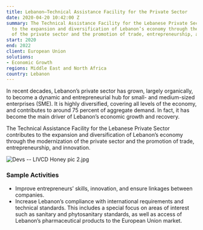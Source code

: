 ```yaml
---
title: Lebanon—Technical Assistance Facility for the Private Sector
date: 2020-04-20 10:42:00 Z
summary: The Technical Assistance Facility for the Lebanese Private Sector contributes
  to the expansion and diversification of Lebanon’s economy through the modernization
  of the private sector and the promotion of trade, entrepreneurship, and innovation.
start: 2020
end: 2022
client: European Union
solutions:
- Economic Growth
regions: Middle East and North Africa
country: Lebanon
---
```


In recent decades, Lebanon’s private sector has grown, largely organically, to become a dynamic and entrepreneurial hub for small- and medium-sized enterprises (SME). It is highly diversified, covering all levels of the economy, and contributes to around 75 percent of aggregate demand. In fact, it has become the main driver of Lebanon’s economic growth and recovery.

The Technical Assistance Facility for the Lebanese Private Sector contributes to the expansion and diversification of Lebanon’s economy through the modernization of the private sector and the promotion of trade, entrepreneurship, and innovation.

![Devs -- LIVCD Honey pic 2.jpg](/uploads/Devs%20--%20LIVCD%20Honey%20pic%202.jpg)

### Sample Activities

* Improve entrepreneurs’ skills, innovation, and ensure linkages between companies.
* Increase Lebanon’s compliance with international requirements and technical standards. This includes a special focus on areas of interest such as sanitary and phytosanitary standards, as well as access of Lebanon’s pharmaceutical products to the European Union market.